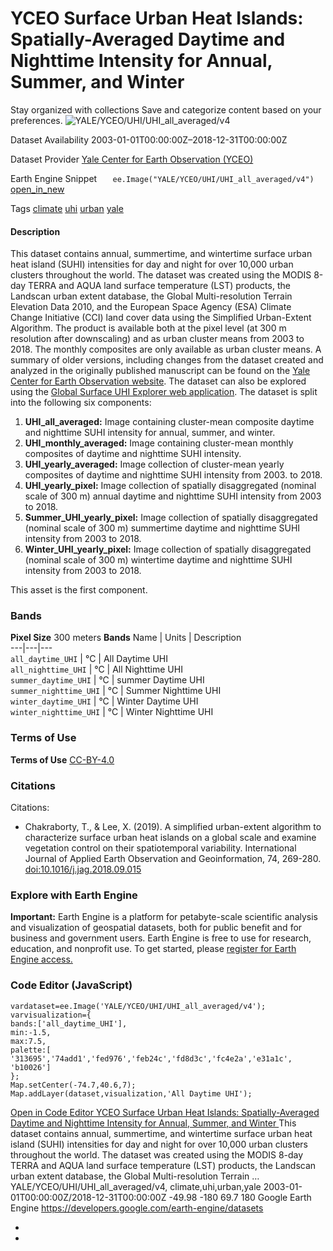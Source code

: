  
#  YCEO Surface Urban Heat Islands: Spatially-Averaged Daytime and Nighttime Intensity for Annual, Summer, and Winter 
Stay organized with collections  Save and categorize content based on your preferences. 
![YALE/YCEO/UHI/UHI_all_averaged/v4](https://developers.google.com/earth-engine/datasets/images/YALE/YALE_YCEO_UHI_UHI_all_averaged_v4_sample.png) 

Dataset Availability
    2003-01-01T00:00:00Z–2018-12-31T00:00:00Z 

Dataset Provider
     [ Yale Center for Earth Observation (YCEO) ](https://yceo.yale.edu/research/global-surface-uhi-explorer) 

Earth Engine Snippet
     `    ee.Image("YALE/YCEO/UHI/UHI_all_averaged/v4")   ` [ open_in_new ](https://code.earthengine.google.com/?scriptPath=Examples:Datasets/YALE/YALE_YCEO_UHI_UHI_all_averaged_v4) 

Tags
     [climate](https://developers.google.com/earth-engine/datasets/tags/climate) [uhi](https://developers.google.com/earth-engine/datasets/tags/uhi) [urban](https://developers.google.com/earth-engine/datasets/tags/urban) [yale](https://developers.google.com/earth-engine/datasets/tags/yale)
#### Description
This dataset contains annual, summertime, and wintertime surface urban heat island (SUHI) intensities for day and night for over 10,000 urban clusters throughout the world. The dataset was created using the MODIS 8-day TERRA and AQUA land surface temperature (LST) products, the Landscan urban extent database, the Global Multi-resolution Terrain Elevation Data 2010, and the European Space Agency (ESA) Climate Change Initiative (CCI) land cover data using the Simplified Urban-Extent Algorithm. The product is available both at the pixel level (at 300 m resolution after downscaling) and as urban cluster means from 2003 to 2018. The monthly composites are only available as urban cluster means.
A summary of older versions, including changes from the dataset created and analyzed in the originally published manuscript can be found on the [Yale Center for Earth Observation website](https://yceo.yale.edu/research/global-surface-uhi-explorer). The dataset can also be explored using the [Global Surface UHI Explorer web application](https://yceo.users.earthengine.app/view/uhimap).
The dataset is split into the following six components:
  1. **UHI_all_averaged:** Image containing cluster-mean composite daytime and nighttime SUHI intensity for annual, summer, and winter.
  2. **UHI_monthly_averaged:** Image containing cluster-mean monthly composites of daytime and nighttime SUHI intensity.
  3. **UHI_yearly_averaged:** Image collection of cluster-mean yearly composites of daytime and nighttime SUHI intensity from 2003. to 2018.
  4. **UHI_yearly_pixel:** Image collection of spatially disaggregated (nominal scale of 300 m) annual daytime and nighttime SUHI intensity from 2003 to 2018.
  5. **Summer_UHI_yearly_pixel:** Image collection of spatially disaggregated (nominal scale of 300 m) summertime daytime and nighttime SUHI intensity from 2003 to 2018.
  6. **Winter_UHI_yearly_pixel:** Image collection of spatially disaggregated (nominal scale of 300 m) wintertime daytime and nighttime SUHI intensity from 2003 to 2018.


This asset is the first component.
### Bands
**Pixel Size** 300 meters 
**Bands**
Name | Units | Description  
---|---|---  
`all_daytime_UHI` | °C | All Daytime UHI  
`all_nighttime_UHI` | °C | All Nighttime UHI  
`summer_daytime_UHI` | °C | summer Daytime UHI  
`summer_nighttime_UHI` | °C | Summer Nighttime UHI  
`winter_daytime_UHI` | °C | Winter Daytime UHI  
`winter_nighttime_UHI` | °C | Winter Nighttime UHI  
### Terms of Use
**Terms of Use**
[CC-BY-4.0](https://spdx.org/licenses/CC-BY-4.0.html)
### Citations
Citations:
  * Chakraborty, T., & Lee, X. (2019). A simplified urban-extent algorithm to characterize surface urban heat islands on a global scale and examine vegetation control on their spatiotemporal variability. International Journal of Applied Earth Observation and Geoinformation, 74, 269-280. [doi:10.1016/j.jag.2018.09.015](https://doi.org/10.1016/j.jag.2018.09.015)


### Explore with Earth Engine
**Important:** Earth Engine is a platform for petabyte-scale scientific analysis and visualization of geospatial datasets, both for public benefit and for business and government users. Earth Engine is free to use for research, education, and nonprofit use. To get started, please [register for Earth Engine access.](https://console.cloud.google.com/earth-engine)
### Code Editor (JavaScript)
```
vardataset=ee.Image('YALE/YCEO/UHI/UHI_all_averaged/v4');
varvisualization={
bands:['all_daytime_UHI'],
min:-1.5,
max:7.5,
palette:[
'313695','74add1','fed976','feb24c','fd8d3c','fc4e2a','e31a1c',
'b10026']
};
Map.setCenter(-74.7,40.6,7);
Map.addLayer(dataset,visualization,'All Daytime UHI');
```
[ Open in Code Editor ](https://code.earthengine.google.com/?scriptPath=Examples:Datasets/YALE/YALE_YCEO_UHI_UHI_all_averaged_v4)
[ YCEO Surface Urban Heat Islands: Spatially-Averaged Daytime and Nighttime Intensity for Annual, Summer, and Winter ](https://developers.google.com/earth-engine/datasets/catalog/YALE_YCEO_UHI_UHI_all_averaged_v4)
This dataset contains annual, summertime, and wintertime surface urban heat island (SUHI) intensities for day and night for over 10,000 urban clusters throughout the world. The dataset was created using the MODIS 8-day TERRA and AQUA land surface temperature (LST) products, the Landscan urban extent database, the Global Multi-resolution Terrain …
YALE/YCEO/UHI/UHI_all_averaged/v4, climate,uhi,urban,yale 
2003-01-01T00:00:00Z/2018-12-31T00:00:00Z
-49.98 -180 69.7 180 
Google Earth Engine
https://developers.google.com/earth-engine/datasets
  * [ ](https://doi.org/https://yceo.yale.edu/research/global-surface-uhi-explorer)
  * [ ](https://doi.org/https://developers.google.com/earth-engine/datasets/catalog/YALE_YCEO_UHI_UHI_all_averaged_v4)


